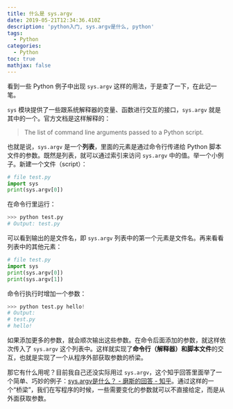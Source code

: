```yaml
---
title: 什么是 sys.argv
date: 2019-05-21T12:34:36.410Z
description: 'python入门, sys.argv是什么, python'
tags:
  - Python
categories:
  - Python
toc: true
mathjax: false
---
```

看到一些 Python 例子中出现 `sys.argv` 这样的用法，于是查了一下，在此记一笔。

`sys` 模块提供了一些跟系统解释器的变量、函数进行交互的接口，`sys.argv` 就是其中的一个。官方文档是这样解释的：

> The list of command line arguments passed to a Python script.

也就是说，`sys.argv` 是一个**列表**，里面的元素是通过命令行传递给 Python 脚本文件的参数。既然是列表，就可以通过索引来访问 `sys.argv` 中的值。举一个小例子。新建一个文件（script）：

```python
# file test.py
import sys
print(sys.argv[0])
```

在命令行里运行：

```python
>>> python test.py
# Output: test.py
```

可以看到输出的是文件名，即 `sys.argv` 列表中的第一个元素是文件名。再来看看列表中的其他元素：

```python
# file test.py
import sys
print(sys.argv[0])
print(sys.argv[1])
```

命令行执行时增加一个参数：

```python
>>> python test.py hello!
# Output: 
# test.py
# hello!
```

如果添加更多的参数，就会顺次输出这些参数。在命令后面添加的参数，就这样依次传入了 `sys.argv` 这个列表中。这样就实现了**命令行（解释器）**和**脚本文件**的交互，也就是实现了一个从程序外部获取参数的桥梁。

那它有什么用呢？目前我自己还没实际用过 `sys.argv`，这个知乎回答里面举了一个简单、巧妙的例子：<a href=" https://www.zhihu.com/question/23711222/answer/386159073"  target="_blank">sys.argv是什么？ - 磨斯的回答 - 知乎</a>。通过这样的一个“桥梁”，我们在写程序的时候，一些需要变化的参数就可以不直接给定，而是从外面获取参数。


